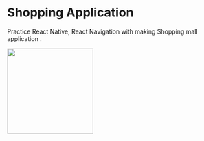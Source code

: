 # Shopping Application
Practice React Native, React Navigation with making Shopping mall application .

<image src="https://user-images.githubusercontent.com/72160826/131164290-7468a06d-c70a-4b43-8448-253347817108.gif" style="width:200px; "/>
